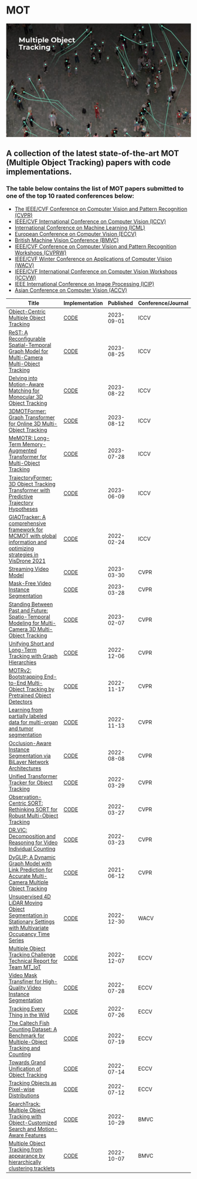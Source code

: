 # MOT

![Screenshot](asset/MOT.png)

## A collection of the latest state-of-the-art MOT (Multiple Object Tracking) papers with code implementations.  

### The table below contains the list of MOT papers submitted to one of the top 10 raated conferences below:

* [The IEEE/CVF Conference on Computer Vision and Pattern Recognition (CVPR)](https://cvpr.thecvf.com/)
* [IEEE/CVF International Conference on Computer Vision (ICCV)](https://iccv2023.thecvf.com/)
* [International Conference on Machine Learning (ICML)](https://icml.cc/)
* [European Conference on Computer Vision (ECCV)](https://eccv2022.ecva.net/) 
* [British Machine Vision Conference (BMVC)](https://bmvc2023.org/)
* [IEEE/CVF Conference on Computer Vision and Pattern Recognition Workshops (CVPRW)](https://www.computer.org/csdl/proceedings/cvprw/2022/1G55WEFExd6)
* [IEEE/CVF Winter Conference on Applications of Computer Vision (WACV)](https://wacv2024.thecvf.com/)
* [IEEE/CVF International Conference on Computer Vision Workshops (ICCVW)](https://www.computer.org/csdl/proceedings/1800041)
* [IEEE International Conference on Image Processing (ICIP)](https://2023.ieeeicip.org/)
* [Asian Conference on Computer Vision (ACCV)](https://www.accv2022.org/en/)

|Title                                                                                                                                                                              |Implementation                                                                                                                    |Published |Conference/Journal|
|-----------------------------------------------------------------------------------------------------------------------------------------------------------------------------------|----------------------------------------------------------------------------------------------------------------------------------|----------|------------------|
|<a target="_blank" href="http://arxiv.org/pdf/2309.00233v2">Object-Centric Multiple Object Tracking</a>                                                                            |<a target="_blank" href="https://github.com/amazon-science/object-centric-multiple-object-tracking">CODE</a>                      |2023-09-01|ICCV              |
|<a target="_blank" href="http://arxiv.org/pdf/2308.13229v1">ReST: A Reconfigurable Spatial-Temporal Graph Model for Multi-Camera Multi-Object Tracking</a>                         |<a target="_blank" href="https://github.com/chengche6230/rest">CODE</a>                                                           |2023-08-25|ICCV              |
|<a target="_blank" href="http://arxiv.org/pdf/2308.11607v1">Delving into Motion-Aware Matching for Monocular 3D Object Tracking</a>                                                |<a target="_blank" href="https://github.com/kuanchihhuang/moma-m3t">CODE</a>                                                      |2023-08-22|ICCV              |
|<a target="_blank" href="http://arxiv.org/pdf/2308.06635v1">3DMOTFormer: Graph Transformer for Online 3D Multi-Object Tracking</a>                                                 |<a target="_blank" href="https://github.com/dsx0511/3dmotformer">CODE</a>                                                         |2023-08-12|ICCV              |
|<a target="_blank" href="http://arxiv.org/pdf/2307.15700v2">MeMOTR: Long-Term Memory-Augmented Transformer for Multi-Object Tracking</a>                                           |<a target="_blank" href="https://github.com/mcg-nju/memotr">CODE</a>                                                              |2023-07-28|ICCV              |
|<a target="_blank" href="http://arxiv.org/pdf/2306.05888v2">TrajectoryFormer: 3D Object Tracking Transformer with Predictive Trajectory Hypotheses</a>                             |<a target="_blank" href="https://github.com/poodarchu/efg">CODE</a>                                                               |2023-06-09|ICCV              |
|<a target="_blank" href="http://arxiv.org/pdf/2202.11983v1">GIAOTracker: A comprehensive framework for MCMOT with global information and optimizing strategies in VisDrone 2021</a>|<a target="_blank" href="https://github.com/dyhBUPT/GIAOTracker">CODE</a>                                                         |2022-02-24|ICCV              |
|<a target="_blank" href="http://arxiv.org/pdf/2303.17228v1">Streaming Video Model</a>                                                                                              |<a target="_blank" href="https://github.com/yuzhms/streaming-video-model">CODE</a>                                                |2023-03-30|CVPR              |
|<a target="_blank" href="http://arxiv.org/pdf/2303.15904v1">Mask-Free Video Instance Segmentation</a>                                                                              |<a target="_blank" href="https://github.com/syscv/maskfreevis">CODE</a>                                                           |2023-03-28|CVPR              |
|<a target="_blank" href="http://arxiv.org/pdf/2302.03802v2">Standing Between Past and Future: Spatio-Temporal Modeling for Multi-Camera 3D Multi-Object Tracking</a>               |<a target="_blank" href="https://github.com/tri-ml/pf-track">CODE</a>                                                             |2023-02-07|CVPR              |
|<a target="_blank" href="http://arxiv.org/pdf/2212.03038v2">Unifying Short and Long-Term Tracking with Graph Hierarchies</a>                                                       |<a target="_blank" href="https://github.com/dvl-tum/SUSHI">CODE</a>                                                               |2022-12-06|CVPR              |
|<a target="_blank" href="http://arxiv.org/pdf/2211.09791v2">MOTRv2: Bootstrapping End-to-End Multi-Object Tracking by Pretrained Object Detectors</a>                              |<a target="_blank" href="https://github.com/DanceTrack/DanceTrack">CODE</a>                                                       |2022-11-17|CVPR              |
|<a target="_blank" href="http://arxiv.org/pdf/2211.06894v1">Learning from partially labeled data for multi-organ and tumor segmentation</a>                                        |<a target="_blank" href="https://github.com/jianpengz/DoDNet">CODE</a>                                                            |2022-11-13|CVPR              |
|<a target="_blank" href="http://arxiv.org/pdf/2208.04438v2">Occlusion-Aware Instance Segmentation via BiLayer Network Architectures</a>                                            |<a target="_blank" href="https://github.com/lkeab/BCNet">CODE</a>                                                                 |2022-08-08|CVPR              |
|<a target="_blank" href="http://arxiv.org/pdf/2203.15175v2">Unified Transformer Tracker for Object Tracking</a>                                                                    |<a target="_blank" href="https://github.com/flowerfan/trackron">CODE</a>                                                          |2022-03-29|CVPR              |
|<a target="_blank" href="http://arxiv.org/pdf/2203.14360v3">Observation-Centric SORT: Rethinking SORT for Robust Multi-Object Tracking</a>                                         |<a target="_blank" href="https://github.com/PaddlePaddle/PaddleDetection">CODE</a>                                                |2022-03-27|CVPR              |
|<a target="_blank" href="http://arxiv.org/pdf/2203.12335v2">DR.VIC: Decomposition and Reasoning for Video Individual Counting</a>                                                  |<a target="_blank" href="https://github.com/taohan10200/drnet">CODE</a>                                                           |2022-03-23|CVPR              |
|<a target="_blank" href="http://arxiv.org/pdf/2106.06856v1">DyGLIP: A Dynamic Graph Model with Link Prediction for Accurate Multi-Camera Multiple Object Tracking</a>              |<a target="_blank" href="https://github.com/uark-cviu/DyGLIP">CODE</a>                                                            |2021-06-12|CVPR              |
|<a target="_blank" href="http://arxiv.org/pdf/2212.14750v2">Unsupervised 4D LiDAR Moving Object Segmentation in Stationary Settings with Multivariate Occupancy Time Series</a>    |<a target="_blank" href="https://github.com/thkreutz/umosmots">CODE</a>                                                           |2022-12-30|WACV              |
|<a target="_blank" href="http://arxiv.org/pdf/2212.03586v1">Multiple Object Tracking Challenge Technical Report for Team MT_IoT</a>                                                |<a target="_blank" href="https://github.com/BingfengYan/DS_OCSORT">CODE</a>                                                       |2022-12-07|ECCV              |
|<a target="_blank" href="http://arxiv.org/pdf/2207.14012v1">Video Mask Transfiner for High-Quality Video Instance Segmentation</a>                                                 |<a target="_blank" href="https://github.com/SysCV/vmt">CODE</a>                                                                   |2022-07-28|ECCV              |
|<a target="_blank" href="http://arxiv.org/pdf/2207.12978v1">Tracking Every Thing in the Wild</a>                                                                                   |<a target="_blank" href="https://github.com/SysCV/tet">CODE</a>                                                                   |2022-07-26|ECCV              |
|<a target="_blank" href="http://arxiv.org/pdf/2207.09295v1">The Caltech Fish Counting Dataset: A Benchmark for Multiple-Object Tracking and Counting</a>                           |<a target="_blank" href="https://github.com/visipedia/caltech-fish-counting">CODE</a>                                             |2022-07-19|ECCV              |
|<a target="_blank" href="http://arxiv.org/pdf/2207.07078v4">Towards Grand Unification of Object Tracking</a>                                                                       |<a target="_blank" href="https://github.com/masterbin-iiau/unicorn">CODE</a>                                                      |2022-07-14|ECCV              |
|<a target="_blank" href="http://arxiv.org/pdf/2207.05518v2">Tracking Objects as Pixel-wise Distributions</a>                                                                       |<a target="_blank" href="https://github.com/dvlab-research/eccv22-p3aformer-tracking-objects-as-pixel-wise-distributions">CODE</a>|2022-07-12|ECCV              |
|<a target="_blank" href="http://arxiv.org/pdf/2210.16572v1">SearchTrack: Multiple Object Tracking with Object-Customized Search and Motion-Aware Features</a>                      |<a target="_blank" href="https://github.com/qa276390/searchtrack">CODE</a>                                                        |2022-10-29|BMVC              |
|<a target="_blank" href="http://arxiv.org/pdf/2210.03355v1">Multiple Object Tracking from appearance by hierarchically clustering tracklets</a>                                    |<a target="_blank" href="https://github.com/nii-satoh-lab/mot_fcg">CODE</a>                                                       |2022-10-07|BMVC              |
